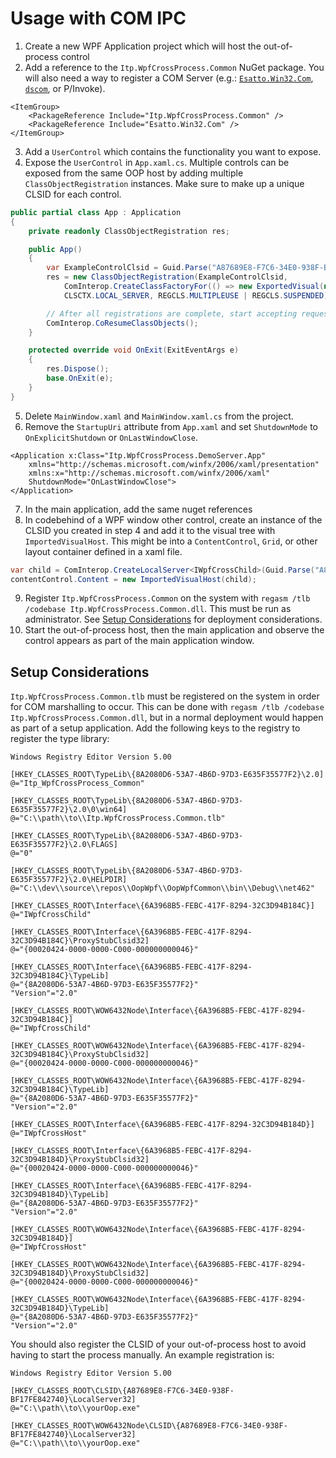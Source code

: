 # Usage with COM IPC

1. Create a new WPF Application project which will host the out-of-process control
2. Add
a reference to the `Itp.WpfCrossProcess.Common` NuGet package.  You will also need
a way to register a COM Server (e.g.: [`Esatto.Win32.Com`](https://www.nuget.org/packages/Esatto.Win32.Com), 
[`dscom`](https://github.com/dspace-group/dscom), or P/Invoke).

```MSBuild
<ItemGroup>
	<PackageReference Include="Itp.WpfCrossProcess.Common" />
	<PackageReference Include="Esatto.Win32.Com" />
</ItemGroup>
```

3. Add a `UserControl` which contains the functionality you want to expose.
4. Expose the `UserControl` in `App.xaml.cs`.  Multiple controls can be exposed
   from the same OOP host by adding multiple `ClassObjectRegistration` instances.
   Make sure to make up a unique CLSID for each control.

```C#
public partial class App : Application
{
    private readonly ClassObjectRegistration res;

    public App()
    {
        var ExampleControlClsid = Guid.Parse("A87689E8-F7C6-34E0-938F-BF17FE842740");
        res = new ClassObjectRegistration(ExampleControlClsid,
            ComInterop.CreateClassFactoryFor(() => new ExportedVisual(new ExampleControl())),
            CLSCTX.LOCAL_SERVER, REGCLS.MULTIPLEUSE | REGCLS.SUSPENDED);

        // After all registrations are complete, start accepting requests
        ComInterop.CoResumeClassObjects();
    }

    protected override void OnExit(ExitEventArgs e)
    {
        res.Dispose();
        base.OnExit(e);
    }
}
```

5. Delete `MainWindow.xaml` and `MainWindow.xaml.cs` from the project.
6. Remove the `StartupUri` attribute from `App.xaml` and set `ShutdownMode` 
   to `OnExplicitShutdown` or `OnLastWindowClose`.

```XAML
<Application x:Class="Itp.WpfCrossProcess.DemoServer.App"
    xmlns="http://schemas.microsoft.com/winfx/2006/xaml/presentation"
    xmlns:x="http://schemas.microsoft.com/winfx/2006/xaml"
    ShutdownMode="OnLastWindowClose">
</Application>
```

7. In the main application, add the same nuget references
8. In codebehind of a WPF window other control, create an instance of the
   CLSID you created in step 4 and add it to the visual tree with 
   `ImportedVisualHost`.  This might be into a `ContentControl`, `Grid`, or
   other layout container defined in a xaml file.

```C#
var child = ComInterop.CreateLocalServer<IWpfCrossChild>(Guid.Parse("A87689E8-F7C6-34E0-938F-BF17FE842740"));
contentControl.Content = new ImportedVisualHost(child);
```

9. Register `Itp.WpfCrossProcess.Common` on the system with 
   `regasm /tlb /codebase Itp.WpfCrossProcess.Common.dll`.  This must be run as 
   administrator.  See [Setup Considerations](#setup-considerations) for deployment
   considerations.
10. Start the out-of-process host, then the main application and observe the 
   control appears as part of the main application window.

## Setup Considerations

`Itp.WpfCrossProcess.Common.tlb` must be registered on the system in order for
COM marshalling to occur.  This can be done with `regasm /tlb /codebase Itp.WpfCrossProcess.Common.dll`,
but in a normal deployment would happen as part of a setup application.  Add
the following keys to the registry to register the type library:

```reg
Windows Registry Editor Version 5.00

[HKEY_CLASSES_ROOT\TypeLib\{8A2080D6-53A7-4B6D-97D3-E635F35577F2}\2.0]
@="Itp_WpfCrossProcess_Common"

[HKEY_CLASSES_ROOT\TypeLib\{8A2080D6-53A7-4B6D-97D3-E635F35577F2}\2.0\0\win64]
@="C:\\path\\to\\Itp.WpfCrossProcess.Common.tlb"

[HKEY_CLASSES_ROOT\TypeLib\{8A2080D6-53A7-4B6D-97D3-E635F35577F2}\2.0\FLAGS]
@="0"

[HKEY_CLASSES_ROOT\TypeLib\{8A2080D6-53A7-4B6D-97D3-E635F35577F2}\2.0\HELPDIR]
@="C:\\dev\\source\\repos\\OopWpf\\OopWpfCommon\\bin\\Debug\\net462"

[HKEY_CLASSES_ROOT\Interface\{6A3968B5-FEBC-417F-8294-32C3D94B184C}]
@="IWpfCrossChild"

[HKEY_CLASSES_ROOT\Interface\{6A3968B5-FEBC-417F-8294-32C3D94B184C}\ProxyStubClsid32]
@="{00020424-0000-0000-C000-000000000046}"

[HKEY_CLASSES_ROOT\Interface\{6A3968B5-FEBC-417F-8294-32C3D94B184C}\TypeLib]
@="{8A2080D6-53A7-4B6D-97D3-E635F35577F2}"
"Version"="2.0"

[HKEY_CLASSES_ROOT\WOW6432Node\Interface\{6A3968B5-FEBC-417F-8294-32C3D94B184C}]
@="IWpfCrossChild"

[HKEY_CLASSES_ROOT\WOW6432Node\Interface\{6A3968B5-FEBC-417F-8294-32C3D94B184C}\ProxyStubClsid32]
@="{00020424-0000-0000-C000-000000000046}"

[HKEY_CLASSES_ROOT\WOW6432Node\Interface\{6A3968B5-FEBC-417F-8294-32C3D94B184C}\TypeLib]
@="{8A2080D6-53A7-4B6D-97D3-E635F35577F2}"
"Version"="2.0"

[HKEY_CLASSES_ROOT\Interface\{6A3968B5-FEBC-417F-8294-32C3D94B184D}]
@="IWpfCrossHost"

[HKEY_CLASSES_ROOT\Interface\{6A3968B5-FEBC-417F-8294-32C3D94B184D}\ProxyStubClsid32]
@="{00020424-0000-0000-C000-000000000046}"

[HKEY_CLASSES_ROOT\Interface\{6A3968B5-FEBC-417F-8294-32C3D94B184D}\TypeLib]
@="{8A2080D6-53A7-4B6D-97D3-E635F35577F2}"
"Version"="2.0"

[HKEY_CLASSES_ROOT\WOW6432Node\Interface\{6A3968B5-FEBC-417F-8294-32C3D94B184D}]
@="IWpfCrossHost"

[HKEY_CLASSES_ROOT\WOW6432Node\Interface\{6A3968B5-FEBC-417F-8294-32C3D94B184D}\ProxyStubClsid32]
@="{00020424-0000-0000-C000-000000000046}"

[HKEY_CLASSES_ROOT\WOW6432Node\Interface\{6A3968B5-FEBC-417F-8294-32C3D94B184D}\TypeLib]
@="{8A2080D6-53A7-4B6D-97D3-E635F35577F2}"
"Version"="2.0"
```

You should also register the CLSID of your out-of-process host to avoid having
to start the process manually.  An example registration is:

```reg
Windows Registry Editor Version 5.00

[HKEY_CLASSES_ROOT\CLSID\{A87689E8-F7C6-34E0-938F-BF17FE842740}\LocalServer32]
@="C:\\path\\to\\yourOop.exe"

[HKEY_CLASSES_ROOT\WOW6432Node\CLSID\{A87689E8-F7C6-34E0-938F-BF17FE842740}\LocalServer32]
@="C:\\path\\to\\yourOop.exe"
```